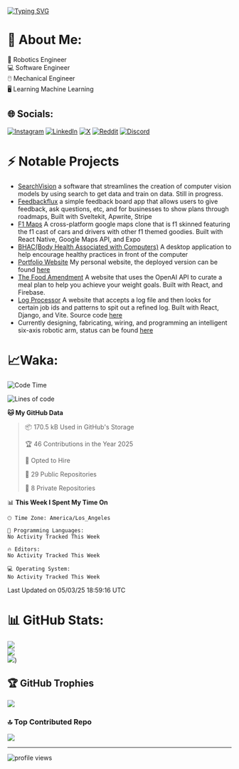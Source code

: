 [![Typing SVG](https://readme-typing-svg.demolab.com?font=Fira+Code&size=28&pause=1000&color=5bc2e7&width=650&lines=Hi+There+%F0%9F%91%8B+Im+Brandon+Shen)](https://git.io/typing-svg)
# 💫 About Me:
🤖 Robotics Engineer <br/>
💻 Software Engineer <br/>
🖱️ Mechanical Engineer <br/>
🖥️ Learning Machine Learning <br/>


## 🌐 Socials:
[![Instagram](https://img.shields.io/badge/Instagram-%23E4405F.svg?logo=Instagram&logoColor=white)](https://instagram.com/_brandon.s__) [![LinkedIn](https://img.shields.io/badge/LinkedIn-%230077B5.svg?logo=linkedin&logoColor=white)](https://linkedin.com/in/brandon-shen-b7261b2b7) [![X](https://img.shields.io/badge/X-black.svg?logo=X&logoColor=white)](https://x.com/Brandon1381878) [![Reddit](https://img.shields.io/badge/Reddit-%23FF4500.svg?logo=Reddit&logoColor=white)](https://reddit.com/user/5tormm_) [![Discord](https://img.shields.io/badge/Discord-%237289DA.svg?logo=discord&logoColor=white)](https://discord.gg/discord.com/users/769021256304820294) 
<!--
# 💻 Tech Stack:
![C#](https://img.shields.io/badge/c%23-%23239120.svg?style=for-the-badge&logo=csharp&logoColor=white) ![CSS3](https://img.shields.io/badge/css3-%231572B6.svg?style=for-the-badge&logo=css3&logoColor=white) ![Java](https://img.shields.io/badge/java-%23ED8B00.svg?style=for-the-badge&logo=openjdk&logoColor=white) ![HTML5](https://img.shields.io/badge/html5-%23E34F26.svg?style=for-the-badge&logo=html5&logoColor=white) ![JavaScript](https://img.shields.io/badge/javascript-%23323330.svg?style=for-the-badge&logo=javascript&logoColor=%23F7DF1E) ![Python](https://img.shields.io/badge/python-3670A0?style=for-the-badge&logo=python&logoColor=ffdd54) ![TypeScript](https://img.shields.io/badge/typescript-%23007ACC.svg?style=for-the-badge&logo=typescript&logoColor=white) ![Heroku](https://img.shields.io/badge/heroku-%23430098.svg?style=for-the-badge&logo=heroku&logoColor=white) ![Render](https://img.shields.io/badge/Render-%46E3B7.svg?style=for-the-badge&logo=render&logoColor=white) ![Glitch](https://img.shields.io/badge/glitch-%233333FF.svg?style=for-the-badge&logo=glitch&logoColor=white) ![Vercel](https://img.shields.io/badge/vercel-%23000000.svg?style=for-the-badge&logo=vercel&logoColor=white) ![PythonAnywhere](https://img.shields.io/badge/pythonanywhere-%232F9FD7.svg?style=for-the-badge&logo=pythonanywhere&logoColor=151515) ![GithubPages](https://img.shields.io/badge/github%20pages-121013?style=for-the-badge&logo=github&logoColor=white) ![Firebase](https://img.shields.io/badge/firebase-%23039BE5.svg?style=for-the-badge&logo=firebase) ![Netlify](https://img.shields.io/badge/netlify-%23000000.svg?style=for-the-badge&logo=netlify&logoColor=#00C7B7) ![Bootstrap](https://img.shields.io/badge/bootstrap-%238511FA.svg?style=for-the-badge&logo=bootstrap&logoColor=white) ![DaisyUI](https://img.shields.io/badge/daisyui-5A0EF8?style=for-the-badge&logo=daisyui&logoColor=white) ![FastAPI](https://img.shields.io/badge/FastAPI-005571?style=for-the-badge&logo=fastapi) ![Django](https://img.shields.io/badge/django-%23092E20.svg?style=for-the-badge&logo=django&logoColor=white) ![DjangoREST](https://img.shields.io/badge/DJANGO-REST-ff1709?style=for-the-badge&logo=django&logoColor=white&color=ff1709&labelColor=gray) ![Expo](https://img.shields.io/badge/expo-1C1E24?style=for-the-badge&logo=expo&logoColor=#D04A37) ![Flask](https://img.shields.io/badge/flask-%23000.svg?style=for-the-badge&logo=flask&logoColor=white) ![Jinja](https://img.shields.io/badge/jinja-white.svg?style=for-the-badge&logo=jinja&logoColor=black) ![JWT](https://img.shields.io/badge/JWT-black?style=for-the-badge&logo=JSON%20web%20tokens) ![jQuery](https://img.shields.io/badge/jquery-%230769AD.svg?style=for-the-badge&logo=jquery&logoColor=white) ![NPM](https://img.shields.io/badge/NPM-%23CB3837.svg?style=for-the-badge&logo=npm&logoColor=white) ![Next JS](https://img.shields.io/badge/Next-black?style=for-the-badge&logo=next.js&logoColor=white) ![NodeJS](https://img.shields.io/badge/node.js-6DA55F?style=for-the-badge&logo=node.js&logoColor=white) ![OpenGL](https://img.shields.io/badge/OpenGL-%23FFFFFF.svg?style=for-the-badge&logo=opengl) ![React](https://img.shields.io/badge/react-%2320232a.svg?style=for-the-badge&logo=react&logoColor=%2361DAFB) ![React Native](https://img.shields.io/badge/react_native-%2320232a.svg?style=for-the-badge&logo=react&logoColor=%2361DAFB) ![SASS](https://img.shields.io/badge/SASS-hotpink.svg?style=for-the-badge&logo=SASS&logoColor=white) ![Styled Components](https://img.shields.io/badge/styled--components-DB7093?style=for-the-badge&logo=styled-components&logoColor=white) ![Svelte](https://img.shields.io/badge/svelte-%23f1413d.svg?style=for-the-badge&logo=svelte&logoColor=white) ![TailwindCSS](https://img.shields.io/badge/tailwindcss-%2338B2AC.svg?style=for-the-badge&logo=tailwind-css&logoColor=white) ![Vite](https://img.shields.io/badge/vite-%23646CFF.svg?style=for-the-badge&logo=vite&logoColor=white) ![WordPress](https://img.shields.io/badge/WordPress-%23117AC9.svg?style=for-the-badge&logo=WordPress&logoColor=white) ![Firebase](https://img.shields.io/badge/firebase-a08021?style=for-the-badge&logo=firebase&logoColor=ffcd34) ![Supabase](https://img.shields.io/badge/Supabase-3ECF8E?style=for-the-badge&logo=supabase&logoColor=white) ![Postgres](https://img.shields.io/badge/postgres-%23316192.svg?style=for-the-badge&logo=postgresql&logoColor=white) ![Blender](https://img.shields.io/badge/blender-%23F5792A.svg?style=for-the-badge&logo=blender&logoColor=white) ![Canva](https://img.shields.io/badge/Canva-%2300C4CC.svg?style=for-the-badge&logo=Canva&logoColor=white) ![Gimp](https://img.shields.io/badge/Gimp-657D8B?style=for-the-badge&logo=gimp&logoColor=FFFFFF) ![Figma](https://img.shields.io/badge/figma-%23F24E1E.svg?style=for-the-badge&logo=figma&logoColor=white) ![Pandas](https://img.shields.io/badge/pandas-%23150458.svg?style=for-the-badge&logo=pandas&logoColor=white) ![NumPy](https://img.shields.io/badge/numpy-%23013243.svg?style=for-the-badge&logo=numpy&logoColor=white) ![PyTorch](https://img.shields.io/badge/PyTorch-%23EE4C2C.svg?style=for-the-badge&logo=PyTorch&logoColor=white) ![Matplotlib](https://img.shields.io/badge/Matplotlib-%23ffffff.svg?style=for-the-badge&logo=Matplotlib&logoColor=black) ![Git](https://img.shields.io/badge/git-%23F05033.svg?style=for-the-badge&logo=git&logoColor=white) ![GitHub](https://img.shields.io/badge/github-%23121011.svg?style=for-the-badge&logo=github&logoColor=white) ![Arduino](https://img.shields.io/badge/-Arduino-00979D?style=for-the-badge&logo=Arduino&logoColor=white) ![Gradle](https://img.shields.io/badge/Gradle-02303A.svg?style=for-the-badge&logo=Gradle&logoColor=white) ![Raspberry Pi](https://img.shields.io/badge/-RaspberryPi-C51A4A?style=for-the-badge&logo=Raspberry-Pi)
!-->
# ⚡ Notable Projects
  - [SearchVision](https://github.com/BrandonS09/SearchVision) a software that streamlines the creation of computer vision models by using search to get data and train on data. Still in progress.
  - [Feedbackflux](https://feedbackflux.vercel.app) a simple feedback board app that allows users to give feedback, ask questions, etc, and for businesses to show plans through roadmaps, Built with Sveltekit, Apwrite, Stripe
  - [F1 Maps](https://github.com/BrandonS09/f1maps) A cross-platform google maps clone that is f1 skinned featuring the f1 cast of cars and drivers with other f1 themed goodies. Built with React Native, Google Maps API, and Expo
  - [BHAC(Body Health Associated with Computers)](https://github.com/BrandonS09/BHAC) A desktop application to help encourage healthy practices in front of the computer
  - [Portfolio Website](https://github.com/BrandonS09/BrandonS09.github.io) My personal website, the deployed version can be found [here](https://brandons09.github.io/)
  - [The Food Amendment](https://github.com/nishantj2006/excersisehackathon) A website that uses the OpenAI API to curate a meal plan to help you achieve your weight goals. Built with React, and Firebase.
  - [Log Processor](https://log-processor.vercel.app/) A website that accepts a log file and then looks for certain job ids and patterns to spit out a refined log. Built with React, Django, and Vite. Source code [here](https://github.com/BrandonS09/LogProcessor)
  - Currently designing, fabricating, wiring, and programming an intelligent six-axis robotic arm, status can be found [here](https://github.com/BrandonS09/Intelligent-Robot-Arm)
# 📈Waka:
<!--START_SECTION:waka-->
![Code Time](http://img.shields.io/badge/Code%20Time-153%20hrs%2031%20mins-blue)

![Lines of code](https://img.shields.io/badge/From%20Hello%20World%20I%27ve%20Written-10.5%20million%20lines%20of%20code-blue)

**🐱 My GitHub Data** 

> 📦 170.5 kB Used in GitHub's Storage 
 > 
> 🏆 46 Contributions in the Year 2025
 > 
> 💼 Opted to Hire
 > 
> 📜 29 Public Repositories 
 > 
> 🔑 8 Private Repositories 
 > 
📊 **This Week I Spent My Time On** 

```text
🕑︎ Time Zone: America/Los_Angeles

💬 Programming Languages: 
No Activity Tracked This Week

🔥 Editors: 
No Activity Tracked This Week

💻 Operating System: 
No Activity Tracked This Week
```


 Last Updated on 05/03/25 18:59:16 UTC
<!--END_SECTION:waka-->
# 📊 GitHub Stats:
![](https://github-readme-stats-nine-ashy.vercel.app/api?username=BrandonS09&theme=radical&hide_border=false&include_all_commits=true&count_private=true)<br/>
![](https://github-readme-streak-stats.herokuapp.com/?user=BrandonS09&theme=radical&hide_border=false)<br/>
![](https://github-readme-stats-nine-ashy.vercel.app/api/top-langs/?username=BrandonS09&theme=radical&hide_border=false&include_all_commits=true&count_private=true&&langs_count=8))

## 🏆 GitHub Trophies
![](https://github-profile-trophy.vercel.app/?username=BrandonS09&theme=radical&no-frame=false&no-bg=true&margin-w=4)

### 🔝 Top Contributed Repo
![](https://github-contributor-stats.vercel.app/api?username=BrandonS09&limit=5&theme=radical&combine_all_yearly_contributions=true)

---
![profile views](https://komarev.com/ghpvc/?username=BrandonS09&color=blue&type=.svg)
<!--
## 💰 You can help me by Donating
  [![BuyMeACoffee](https://img.shields.io/badge/Buy%20Me%20a%20Coffee-ffdd00?style=for-the-badge&logo=buy-me-a-coffee&logoColor=black)](https://buymeacoffee.com/BrandonShen) 
!-->
<!--
## Stats:
![GitHub stats](https://github-readme-stats.vercel.app/api?username=BrandonS09&show_icons=true&theme=aura)

![Top Langs](https://github-readme-stats.vercel.app/api/top-langs/?username=BrandonS09&layout=donut-vertical&theme=aura)

<a href="https://git.io/streak-stats"><img src="https://streak-stats.demolab.com?user=BrandonS09&theme=radical"/></a>

![profile views](https://komarev.com/ghpvc/?username=BrandonS09&color=blue&type=.svg)
**5tormm/5tormm** is a ✨ _special_ ✨ repository because its `README.md` (this file) appears on your GitHub profile.

Here are some ideas to get you started:

- 🔭 I’m currently working on ...
- 🌱 I’m currently learning ...
- 👯 I’m looking to collaborate on ...
- 🤔 I’m looking for help with ...
- 💬 Ask me about ...
- 📫 How to reach me: ...
- 😄 Pronouns: ...
- ⚡ Fun fact: ...
-->
